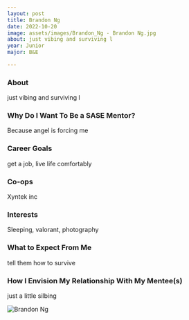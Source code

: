 ```yaml
---
layout: post
title: Brandon Ng 
date: 2022-10-20
image: assets/images/Brandon_Ng - Brandon Ng.jpg
about: just vibing and surviving l
year: Junior
major: B&E

---
```


### About

just vibing and surviving l

### Why Do I Want To Be a SASE Mentor?

Because angel is forcing me

### Career Goals

get a job, live life comfortably

### Co-ops

Xyntek inc

### Interests

Sleeping, valorant, photography

### What to Expect From Me

tell them how to survive

### How I Envision My Relationship With My Mentee(s) 

just a little silbing

<div class="text-center my-5">
    <img src="https://sase-drexel.github.io/mentorship-2021/assets/images/Brandon_Ng.jpg" alt="Brandon Ng" class="rounded post-img" />
</div>
